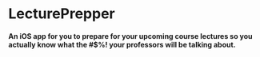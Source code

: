 # LecturePrepper

#### An iOS app for you to prepare for your upcoming course lectures so you actually know what the #$%! your professors will be talking about.

